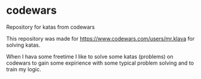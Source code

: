 # codewars

Repository for katas from codewars


This repository was made for https://www.codewars.com/users/mr.klava for solving katas.

When I hava some freetime I like to solve some katas (problems) on codewars to gain some expirience with some typical problem solving and to train my logic.
